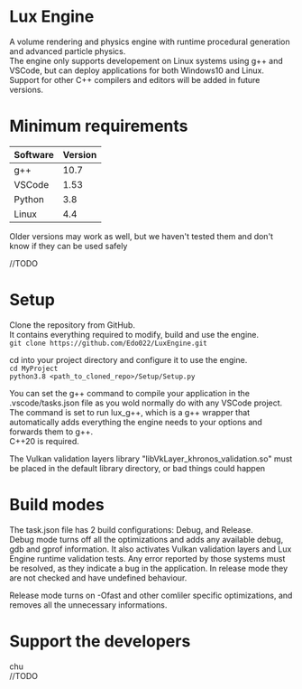 # Lux Engine
A volume rendering and physics engine with runtime procedural generation and advanced particle physics.  
The engine only supports developement on Linux systems using g++ and VSCode,
but can deploy applications for both Windows10 and Linux.  
Support for other C++ compilers and editors will be added in future versions.

# Minimum requirements
| Software|Version|
|---------|-------|
| g++     | 10.7  |
| VSCode  | 1.53  |
| Python  | 3.8   |
| Linux   | 4.4   |

Older versions may work as well, but we haven't tested them and don't know if they can be used safely

//TODO

# Setup
Clone the repository from GitHub.  
It contains everything required to modify, build and use the engine.  
`git clone https://github.com/Edo022/LuxEngine.git`

cd into your project directory and configure it to use the engine.  
`cd MyProject`  
`python3.8 <path_to_cloned_repo>/Setup/Setup.py`

You can set the g++ command to compile your application in the .vscode/tasks.json file as you wold normally do with any VSCode project.  
The command is set to run lux_g++, which is a g++ wrapper that automatically adds everything the engine needs to your options and forwards them to g++.  
C++20 is required.

The Vulkan validation layers library "libVkLayer_khronos_validation.so" must be placed in the default library directory, or bad things could happen

# Build modes
The task.json file has 2 build configurations: Debug, and Release.   
Debug mode turns off all the optimizations and adds any available debug, gdb and gprof information.
It also activates Vulkan validation layers and Lux Engine runtime validation tests.
Any error reported by those systems must be resolved, as they indicate a bug in the application.
In release mode they are not checked and have undefined behaviour.  


Release mode turns on -Ofast and other comliler specific optimizations, and removes all the unnecessary informations.


# Support the developers
chu  
//TODO
